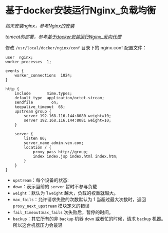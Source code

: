 #  基于docker安装运行Nginx_负载均衡

*如未安装nginx，参考[Nginx的安装](https://github.com/QGprogrammer/myBlog/blob/master/Linux/基于docker安装运行Nginx_虚拟主机.md)*

*tomcat的部署，参考[基于docker安装运行Nginx_反向代理](https://github.com/QGprogrammer/myBlog/blob/master/Linux/基于docker安装运行Nginx_反向代理.md)*

修改 `/usr/local/docker/nginx/conf` 目录下的 nginx.conf 配置文件：

```text
user  nginx;
worker_processes  1;

events {
    worker_connections  1024;
}

http {
    include       mime.types;
    default_type  application/octet-stream;
    sendfile        on;
    keepalive_timeout  65;
	upstream group {
		server 192.168.116.144:8080 weight=10;
		server 192.168.116.144:8081 weight=10;
	}

	server {
		listen 80;
		server_name admin.ven.com;
		location / {
			proxy_pass http://group;
			index index.jsp index.html index.htm;
		}
	}
}
```

- `upstream`：每个设备的状态:
- `down`：表示当前的 `server` 暂时不参与负载
- `weight`：默认为 1 `weight` 越大，负载的权重就越大。
- `max_fails`：允许请求失败的次数默认为 1 当超过最大次数时，返回 `proxy_next_upstream` 模块定义的错误
- `fail_timeout`:`max_fails` 次失败后，暂停的时间。
- `backup`：其它所有的非 `backup` 机器 `down` 或者忙的时候，请求 `backup` 机器。所以这台机器压力会最轻